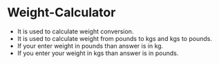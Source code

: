 # Weight-Calculator

- It is used to calculate weight conversion.
- It is used to calculate weight from pounds to kgs and kgs to pounds.
- If your enter weight in pounds than answer is in kg.
- If you enter your weight in kgs than answer is in pounds.